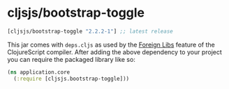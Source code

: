 # cljsjs/bootstrap-toggle

[](dependency)
```clojure
[cljsjs/bootstrap-toggle "2.2.2-1"] ;; latest release
```
[](/dependency)

This jar comes with `deps.cljs` as used by the [Foreign Libs][flibs] feature
of the ClojureScript compiler. After adding the above dependency to your project
you can require the packaged library like so:

```clojure
(ns application.core
  (:require [cljsjs.bootstrap-toggle]))
```

[flibs]: https://clojurescript.org/reference/packaging-foreign-deps
